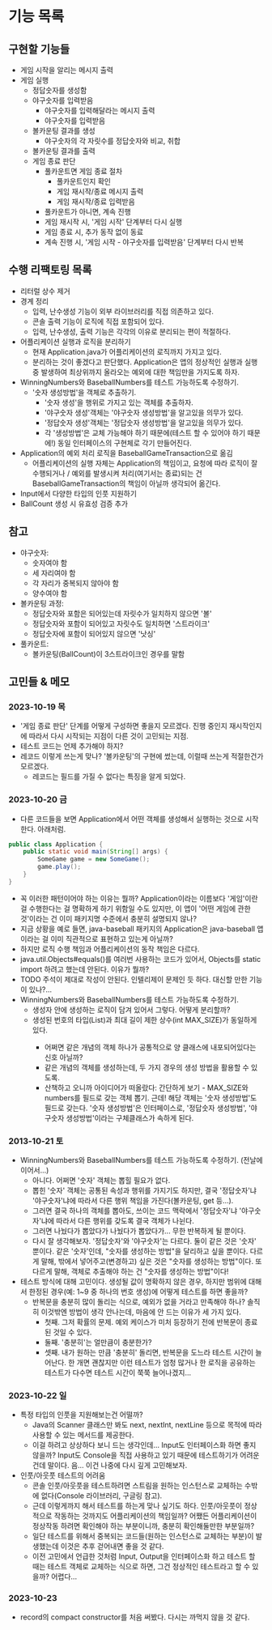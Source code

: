 # 기능 목록

## 구현할 기능들

- 게임 시작을 알리는 메시지 출력
- 게임 실행
  - 정답숫자를 생성함
  - 야구숫자를 입력받음
    - 야구숫자를 입력해달라는 메시지 출력
    - 야구숫자를 입력받음
  - 볼카운팅 결과를 생성
    - 야구숫자의 각 자릿수를 정답숫자와 비교, 취합
  - 볼카운팅 결과를 출력
  - 게임 종료 판단
    - 풀카운트면 게임 종료 절차
      - 풀카운트인지 확인
      - 게임 재시작/종료 메시지 출력
      - 게임 재시작/종료 입력받음
    - 풀카운트가 아니면, 계속 진행
    - 게임 재시작 시, '게임 시작' 단계부터 다시 실행
    - 게임 종료 시, 추가 동작 없이 동료
    - 계속 진행 시, '게임 시작 - 야구숫자를 입력받음' 단계부터 다시 반복

## 수행 리팩토링 목록

- 리터럴 상수 제거
- 경계 정리
  - 입력, 난수생성 기능이 외부 라이브러리를 직접 의존하고 있다.
  - 콘솔 출력 기능이 로직에 직접 포함되어 있다.
  - 입력, 난수생성, 출력 기능은 각각의 이유로 분리되는 편이 적절하다.
- 어플리케이션 실행과 로직을 분리하기
  - 현재 Application.java가 어플리케이션의 로직까지 가지고 있다.
  - 분리하는 것이 좋겠다고 판단했다. Application은 앱의 정상적인 실행과 실행 중 발생하여 최상위까지 올라오는 예외에 대한 책임만을 가지도록 하자.
- WinningNumbers와 BaseballNumbers를 테스트 가능하도록 수정하기.
  - '숫자 생성방법'을 객체로 추출하기.
    - '숫자 생성'을 행위로 가지고 있는 객체를 추출하자.
    - '야구숫자 생성'객체는 '야구숫자 생성방법'을 알고있을 의무가 있다.
    - '정답숫자 생성'객체는 '정답숫자 생성방법'을 알고있을 의무가 있다.
    - 각 '생성방법'은 교체 가능해야 하기 때문에(테스트 할 수 있어야 하기 때문에!) 동일 인터페이스의 구현체로 각기 만들어진다.
- Application의 예외 처리 로직을 BaseballGameTransaction으로 옮김
  - 어플리케이션의 실행 자체는 Application의 책임이고, 요청에 따라 로직이 잘 수행되거나 / 예외를 발생시켜 처리(여기서는 종료)되는 건 BaseballGameTransaction의 책임이 아닐까 생각되어 옮긴다.
- Input에서 다양한 타입의 인풋 지원하기
- BallCount 생성 시 유효성 검증 추가

## 참고

- 야구숫자:
  - 숫자여야 함
  - 세 자리여야 함
  - 각 자리가 중복되지 않아야 함
  - 양수여야 함
- 볼카운팅 과정:
  - 정답숫자와 포함은 되어있는데 자릿수가 일치하지 않으면 '볼'
  - 정답숫자와 포함이 되어있고 자릿수도 일치하면 '스트라이크'
  - 정답숫자에 포함이 되어있지 않으면 '낫싱'
- 풀카운트:
  - 볼카운팅(BallCount)이 3스트라이크인 경우를 말함

## 고민들 & 메모

### 2023-10-19 목
- '게임 종료 판단' 단계를 어떻게 구성하면 좋을지 모르겠다. 진행 중인지 재시작인지에 따라서 다시 시작되는 지점이 다른 것이 고민되는 지점.
- 테스트 코드는 언제 추가해야 하지?
- 레코드 이렇게 쓰는게 맞나? '볼카운팅'의 구현에 썼는데, 이럴때 쓰는게 적절한건가 모르겠다.
  - 레코드는 필드를 가질 수 없다는 특징을 알게 되었다.

### 2023-10-20 금
- 다른 코드들을 보면 Application에서 어떤 객체를 생성해서 실행하는 것으로 시작한다. 아래처럼.
```java
public class Application {
    public static void main(String[] args) {
        SomeGame game = new SomeGame();
        game.play();
    }
}
```
  - 꼭 이러한 패턴이어야 하는 이유는 뭘까? Application이라는 이름보다 '게임'이란 걸 수행한다는 걸 명확하게 하기 위함일 수도 있지만, 이 앱이 '어떤 게임에 관한 것'이라는 건 이미 패키지명 수준에서 충분히 설명되지 않나?
  - 지금 상황을 예로 들면, java-baseball 패키지의 Application은 java-baseball 앱이라는 걸 이미 직관적으로 표현하고 있는게 아닐까?
  - 하지만 로직 수행 책임과 어플리케이션의 동작 책임은 다르다.
- java.util.Objects#equals()를 여러번 사용하는 코드가 있어서, Objects를 static import 하려고 했는데 안된다. 이유가 뭘까?
- TODO 주석이 제대로 작성이 안된다. 인텔리제이 문제인 듯 하다. 대신할 만한 기능이 있나?...
- WinningNumbers와 BaseballNumbers를 테스트 가능하도록 수정하기.
  - 생성자 안에 생성하는 로직이 담겨 있어서 그렇다. 어떻게 분리할까?
  - 생성된 번호의 타입(List<Integer>)과 최대 길이 제한 상수(int MAX_SIZE)가 동일하게 있다.
    - 어쩌면 같은 개념의 객체 하나가 공통적으로 양 클래스에 내포되어있다는 신호 아닐까?
    - 같은 개념의 객체를 생성하는데, 두 가지 경우의 생성 방법을 활용할 수 있도록.
    - 산책하고 오니까 아이디어가 떠올랐다: 간단하게 보기 - MAX_SIZE와 numbers를 필드로 갖는 객체 뽑기. 근데! 해당 객체는 '숫자 생성방법'도 필드로 갖는다. '숫자 생성방법'은 인터페이스로, '정답숫자 생성방법', '야구숫자 생성방법'이라는 구체클래스가 속하게 된다.

### 2013-10-21 토
- WinningNumbers와 BaseballNumbers를 테스트 가능하도록 수정하기. (전날에 이어서...)
  - 아니다. 어쩌면 '숫자' 객체는 뽑힐 필요가 없다.
  - 뽑힌 '숫자' 객체는 공통된 속성과 행위를 가지기도 하지만, 결국 '정답숫자'냐 '야구숫자'냐에 따라서 다른 행위 책임을 가진다(볼카운팅, get 등...).
  - 그러면 결국 하나의 객체를 뽑아도, 쓰이는 코드 맥락에서 '정답숫자'냐 '야구숫자'냐에 따라서 다른 행위를 갖도록 결국 객체가 나뉜다.
  - 그러면 나눴다가 뽑았다가 나눴다가 뽑았다가... 무한 반복하게 될 뿐이다.
  - 다시 잘 생각해보자. '정답숫자'와 '야구숫자'는 다르다. 둘이 같은 것은 '숫자' 뿐이다. 같은 '숫자'인데, "숫자를 생성하는 방법"을 달리하고 싶을 뿐이다. 다르게 말해, 밖에서 넣어주고(변경하고) 싶은 것은 "숫자를 생성하는 방법"이다. 또 다르게 말해, 객체로 추출해야 하는 건 "숫자를 생성하는 방법"이다!
- 테스트 방식에 대해 고민이다. 생성될 값이 명확하지 않은 경우, 하지만 범위에 대해서 한정된 경우(예: 1~9 중 하나의 번호 생성)에 어떻게 테스트를 하면 좋을까?
  - 반복문을 충분히 많이 돌리는 식으로, 예외가 없을 거라고 만족해야 하나? 솔직히 이것밖엔 방법이 생각 안나는데, 마음에 안 드는 이유가 세 가지 있다.
    - 첫째. 그저 확률의 문제. 예외 케이스가 미처 등장하기 전에 반복문이 종료된 것일 수 있다.
    - 둘째. '충분히'는 얼만큼이 충분한가?
    - 셋째. 내가 원하는 만큼 '충분히' 돌리면, 반복문을 도느라 테스트 시간이 늘어난다. 한 개면 괜찮지만 이런 테스트가 엄청 많거나 한 로직을 공유하는 테스트가 다수면 테스트 시간이 쭉쭉 늘어나겠지...

### 2023-10-22 일
- 특정 타입의 인풋을 지원해보는건 어떨까? 
  - Java의 Scanner 클래스만 봐도 next, nextInt, nextLine 등으로 목적에 따라 사용할 수 있는 메서드를 제공한다.
  - 이걸 하려고 상상하다 보니 드는 생각인데... Input도 인터페이스화 하면 좋지 않을까? Input도 Console을 직접 사용하고 있기 때문에 테스트하기가 어려운건데 말이다. 음... 이건 나중에 다시 깊게 고민해보자.
- 인풋/아웃풋 테스트의 어려움
  - 콘솔 인풋/아웃풋을 테스트하려면 스트림을 원하는 인스턴스로 교체하는 수밖에 없다(Console 라이브러리, 구글링 참고).
  - 근데 이렇게까지 해서 테스트를 하는게 맞나 싶기도 하다. 인풋/아웃풋이 정상적으로 작동하는 것까지도 어플리케이션의 책임일까? 어쨌든 어플리케이션이 정상작동 하려면 확인해야 하는 부분이니까, 충분히 확인해둘만한 부분일까?
  - 일단 테스트를 위해서 중복되는 코드들(원하는 인스턴스로 교체하는 부분)이 발생했는데 이것은 추후 걷어내면 좋을 것 같다.
  - 이전 고민에서 언급한 것처럼 Input, Output을 인터페이스화 하고 테스트 할 때는 테스트 객체로 교체하는 식으로 하면, 그건 정상적인 테스트라고 할 수 있을까? 어렵다...

### 2023-10-23

- record의 compact constructor를 처음 써봤다. 다시는 까먹지 않을 것 같다.
